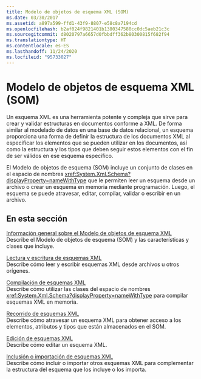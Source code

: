 ```yaml
---
title: Modelo de objetos de esquema XML (SOM)
ms.date: 03/30/2017
ms.assetid: a897a599-ffd1-43f9-8807-e58c8a7194cd
ms.openlocfilehash: b2af024f9821401b1380347580cc0dc5aeb21c3c
ms.sourcegitcommit: d8020797a6657d0fbbdff362b80300815f682f94
ms.translationtype: HT
ms.contentlocale: es-ES
ms.lasthandoff: 11/24/2020
ms.locfileid: "95733027"
---
```

# <a name="xml-schema-object-model-som"></a>Modelo de objetos de esquema XML (SOM)

Un esquema XML es una herramienta potente y compleja que sirve para crear y validar estructuras en documentos conforme a XML. De forma similar al modelado de datos en una base de datos relacional, un esquema proporciona una forma de definir la estructura de los documentos XML al especificar los elementos que se pueden utilizar en los documentos, así como la estructura y los tipos que deben seguir estos elementos con el fin de ser válidos en ese esquema específico.  
  
 El Modelo de objetos de esquema (SOM) incluye un conjunto de clases en el espacio de nombres <xref:System.Xml.Schema?displayProperty=nameWithType> que le permiten leer un esquema desde un archivo o crear un esquema en memoria mediante programación. Luego, el esquema se puede atravesar, editar, compilar, validar o escribir en un archivo.  
  
## <a name="in-this-section"></a>En esta sección  

 [Información general sobre el Modelo de objetos de esquema XML](xml-schema-object-model-overview.md)  
 Describe el Modelo de objetos de esquema (SOM) y las características y clases que incluye.  
  
 [Lectura y escritura de esquemas XML](reading-and-writing-xml-schemas.md)  
 Describe cómo leer y escribir esquemas XML desde archivos u otros orígenes.  
  
 [Compilación de esquemas XML](building-xml-schemas.md)  
 Describe cómo utilizar las clases del espacio de nombres <xref:System.Xml.Schema?displayProperty=nameWithType> para compilar esquemas XML en memoria.  
  
 [Recorrido de esquemas XML](traversing-xml-schemas.md)  
 Describe cómo atravesar un esquema XML para obtener acceso a los elementos, atributos y tipos que están almacenados en el SOM.  
  
 [Edición de esquemas XML](editing-xml-schemas.md)  
 Describe cómo editar un esquema XML.  
  
 [Inclusión o importación de esquemas XML](including-or-importing-xml-schemas.md)  
 Describe cómo incluir o importar otros esquemas XML para complementar la estructura del esquema que los incluye o los importa.
